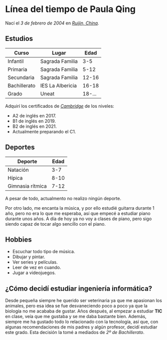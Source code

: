 # Línea del tiempo de Paula Qing
Nací el *3 de febrero de 2004* en *[Ruijin, China](https://www.google.com/maps/place/Ruijin,+Ganzhou,+Jiangxi,+China/@25.9176299,116.01785,10z/data=!3m1!4b1!4m5!3m4!1s0x3417ea12da799271:0xe6ed6593fff0ca31!8m2!3d25.8662499!4d115.97619).*

## Estudios 

| Curso | Lugar | Edad |
| -- | -- | -- |
| Infantil | Sagrada Familia | 3-5 |
| Primaria | Sagrada Familia | 5-12 |
| Secundaria | Sagrada Familia | 12-16 |
| Bachillerato | IES La Albericia | 16-18 |
| Grado | Uneat | 18-... |

Adquirí los certificados de [*Cambridge*](https://www.cambridgeenglish.org/es/) de los niveles:
+ A2 de inglés en 2017.
+ B1 de inglés en 2019.
+ B2 de inglés en 2021.
+ Actualmente preparando el C1.

## Deportes
| Deporte | Edad |
| -- | -- |
| Natación | 3-7 |
| Hípica | 8-10 |
| Gimnasia rítmica | 7-12 |

A pesar de todo, actualmento no realizo ningún deporte.

Por otro lado, me encanta la música, y por ello estudié guitarra durante 1 año, pero no era lo que me esperaba, así que empecé a estudiar piano 
durante unos años. A día de hoy ya no voy a clases de piano, pero sigo siendo capaz de tocar algo sencillo con el piano.

## Hobbies
+ Escuchar todo tipo de música.
+ Dibujar y pintar.
+ Ver series y películas.
+ Leer de vez en cuando.
+ Jugar a videojuegos.

## ¿Cómo decidí estudiar ingeniería informática?
Desde pequeña siempre he querido ser veterinaria ya que me apasionan los animales, pero esa idea se fue desvaneciendo poco a poco ya que la biología
no me acababa de gustar. Años después, al empezar a estudiar **TIC** en clase, veía que me gustaba y se me daba bastante bien. 
Además, siempre me ha gustado todo lo relacionado con la tecnología, así que, con algunas recomendaciones de mis padres y algún profesor, decidí 
estudiar este grado. Esta decisión la tomé a mediados de *2º de Bachillerato*. 
